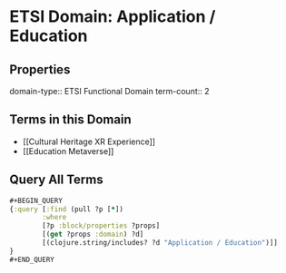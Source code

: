 # ETSI Domain: Application / Education

## Properties
domain-type:: ETSI Functional Domain
term-count:: 2

## Terms in this Domain

- [[Cultural Heritage XR Experience]]
- [[Education Metaverse]]

## Query All Terms
```clojure
#+BEGIN_QUERY
{:query [:find (pull ?p [*])
        :where
        [?p :block/properties ?props]
        [(get ?props :domain) ?d]
        [(clojure.string/includes? ?d "Application / Education")]]
}
#+END_QUERY
```